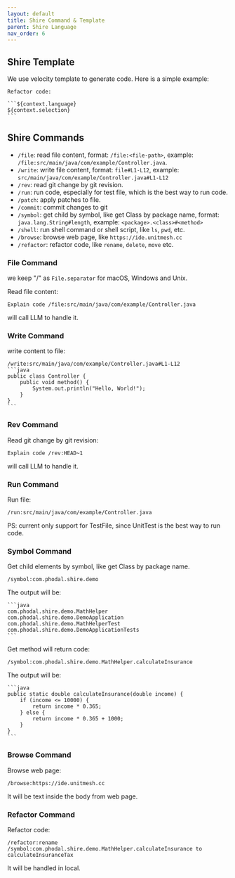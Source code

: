 ```yaml
---
layout: default
title: Shire Command & Template
parent: Shire Language
nav_order: 6
---
```


## Shire Template

We use velocity template to generate code. Here is a simple example:
    
    Refactor code:
    
    ```${context.language}
    ${context.selection}
    ```

## Shire Commands

- `/file`: read file content, format: `/file:<file-path>`, example: `/file:src/main/java/com/example/Controller.java`.
- `/write`: write file content, format: `file#L1-L12`, example: `src/main/java/com/example/Controller.java#L1-L12`
- `/rev`: read git change by git revision.
- `/run`: run code, especially for test file, which is the best way to run code.
- `/patch`: apply patches to file.
- `/commit`: commit changes to git
- `/symbol`: get child by symbol, like get Class by package name, format: `java.lang.String#length`,
  example: `<package>.<class>#<method>`
- `/shell`: run shell command or shell script, like `ls`, `pwd`, etc.
- `/browse`: browse web page, like `https://ide.unitmesh.cc`
- `/refactor`: refactor code, like `rename`, `delete`, `move` etc.

### File Command

we keep "/" as `File.separator` for macOS, Windows and Unix.

Read file content:

```shire
Explain code /file:src/main/java/com/example/Controller.java
```

will call LLM to handle it.

### Write Command

write content to file:

    /write:src/main/java/com/example/Controller.java#L1-L12
    ```java
    public class Controller {
        public void method() {
            System.out.println("Hello, World!");
        }
    }
    ```

### Rev Command

Read git change by git revision:

```shire
Explain code /rev:HEAD~1
```

will call LLM to handle it.

### Run Command

Run file:

```shire
/run:src/main/java/com/example/Controller.java
```

PS: current only support for TestFile, since UnitTest is the best way to run code.

### Symbol Command

Get child elements by symbol, like get Class by package name.

```shire
/symbol:com.phodal.shire.demo
```

The output will be:

    ```java
    com.phodal.shire.demo.MathHelper
    com.phodal.shire.demo.DemoApplication
    com.phodal.shire.demo.MathHelperTest
    com.phodal.shire.demo.DemoApplicationTests
    ```

Get method will return code:

```shire
/symbol:com.phodal.shire.demo.MathHelper.calculateInsurance
```

The output will be:

    ```java
    public static double calculateInsurance(double income) {
        if (income <= 10000) {
            return income * 0.365;
        } else {
            return income * 0.365 + 1000;
        }
    }
    ```

### Browse Command

Browse web page:

```shire
/browse:https://ide.unitmesh.cc
```

It will be text inside the body from web page.

### Refactor Command

Refactor code:

```shire
/refactor:rename /symbol:com.phodal.shire.demo.MathHelper.calculateInsurance to calculateInsuranceTax
```

It will be handled in local.
